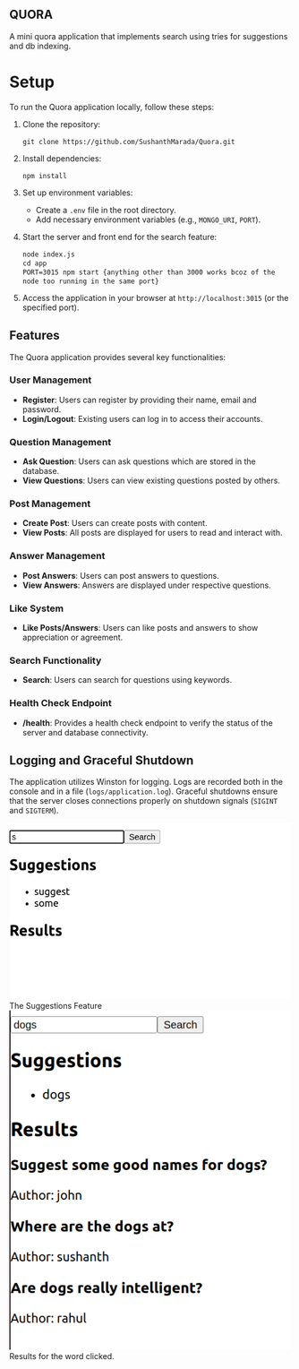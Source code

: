 ## QUORA

A mini quora application that implements search using tries for suggestions and db indexing.

# Setup
To run the Quora application locally, follow these steps:

1. Clone the repository:
    ```
    git clone https://github.com/SushanthMarada/Quora.git
    ```
2. Install dependencies:
   ```
   npm install
   ```

3. Set up environment variables:
   - Create a `.env` file in the root directory.
   - Add necessary environment variables (e.g., `MONGO_URI`, `PORT`).

4. Start the server and front end for the search feature:
   ```
   node index.js
   cd app
   PORT=3015 npm start {anything other than 3000 works bcoz of the node too running in the same port}
   ```

5. Access the application in your browser at `http://localhost:3015` (or the specified port).

<a name="features"></a>
## Features

The Quora application provides several key functionalities:

<a name="user-management"></a>
### User Management

- **Register**: Users can register by providing their name, email and password.
- **Login/Logout**: Existing users can log in to access their accounts.

<a name="question-management"></a>
### Question Management

- **Ask Question**: Users can ask questions which are stored in the database.
- **View Questions**: Users can view existing questions posted by others.

<a name="post-management"></a>
### Post Management

- **Create Post**: Users can create posts with content.
- **View Posts**: All posts are displayed for users to read and interact with.

<a name="answer-management"></a>
### Answer Management

- **Post Answers**: Users can post answers to questions.
- **View Answers**: Answers are displayed under respective questions.

<a name="like-system"></a>
### Like System

- **Like Posts/Answers**: Users can like posts and answers to show appreciation or agreement.

<a name="search-functionality"></a>
### Search Functionality

- **Search**: Users can search for questions using keywords.

<a name="health-check-endpoint"></a>
### Health Check Endpoint

- **/health**: Provides a health check endpoint to verify the status of the server and database connectivity.

<a name="logging-and-graceful-shutdown"></a>
## Logging and Graceful Shutdown

The application utilizes Winston for logging. Logs are recorded both in the console and in a file (`logs/application.log`). Graceful shutdowns ensure that the server closes connections properly on shutdown signals (`SIGINT` and `SIGTERM`).

![Suggestions](image.png)
The Suggestions Feature
![Question Results](image-1.png)
Results for the word clicked.